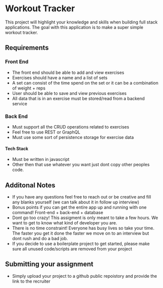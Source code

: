 # Workout Tracker
This project will highlight your knowledge and skills when building full stack applications. The goal with this application is to make a super simple workout tracker. 

## Requirements

### Front End
- The front end should be able to add and view exercises
- Exercises should have a name and a list of sets
- A set can consist of the time spend on the set or it can be a combination of weight + reps
- User should be able to save and view previous exercises
- All data that is in an exercise must be stored/read from a backend service

### Back End
- Must support all the CRUD operations related to exercises
- Feel free to use REST or GraphQL
- Must use some sort of persistence storage for exercise data

#### Tech Stack
- Must be written in javascript
- Other then that use whatever you want just dont copy other peoples code.

## Additonal Notes
- If you have any questions feel free to reach out or be creative and fill any blanks yourself (we can talk about it in follow up interview)
- Bonus points if you can get the entire app up and running with one command! Front-end + back-end + database
- Dont go too crazy! This assigment is only meant to take a few hours. We want to get to know what kind of developer you are.
- There is no time constraint! Everyone has busy lives so take your time. The faster you get it done the faster we move on to an interview but dont rush and do a bad job.
- If you decide to use a boilerplate project to get started, please make sure all unused code/scripts are removed from your project

## Submitting your assignment
- Simply upload your project to a github public repoistory and provide the link to the recruiter
